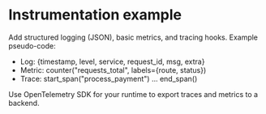 # Instrumentation example

Add structured logging (JSON), basic metrics, and tracing hooks. Example pseudo-code:

- Log: {timestamp, level, service, request_id, msg, extra}
- Metric: counter("requests_total", labels={route, status})
- Trace: start_span("process_payment") ... end_span()

Use OpenTelemetry SDK for your runtime to export traces and metrics to a backend.
